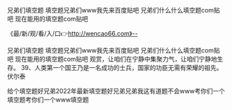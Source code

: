 兄弟们填空题
填空题兄弟们www我先来百度贴吧
兄弟们什么什么填空题com贴吧
现在能用的填空题com贴吧


《最/新/观/看/入/口👉http://wencao66.com》--

兄弟们填空题
填空题兄弟们www我先来百度贴吧
兄弟们什么什么填空题com贴吧
现在能用的填空题com贴吧
观赏，让咱们在宁静中集聚力气，让咱们宁静地生存。
	39、人类第一个国王乃是一名成功的士兵，国家的功臣无需有荣耀的祖先。伏尔泰





给个填空题好兄弟2022年最新填空题好兄弟兄弟我这有道题不会www考你们一个填空题考你们一个www填空题
